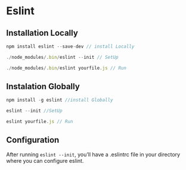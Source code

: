 # Eslint

## Installation Locally

```Javascript
npm install eslint --save-dev // install Locally
```

```Javascript
./node_modules/.bin/eslint --init // SetUp
```

```Javascript
./node_modules/.bin/eslint yourfile.js // Run
```

## Instalation Globally

```Javascript
npm install -g eslint //install Globally
```
```Javascript
eslint --init //SetUp
```

```Javascript
eslint yourfile.js // Run
```

## Configuration

After running `eslint --init`, you’ll have a .eslintrc file in your directory where you can configure eslint.